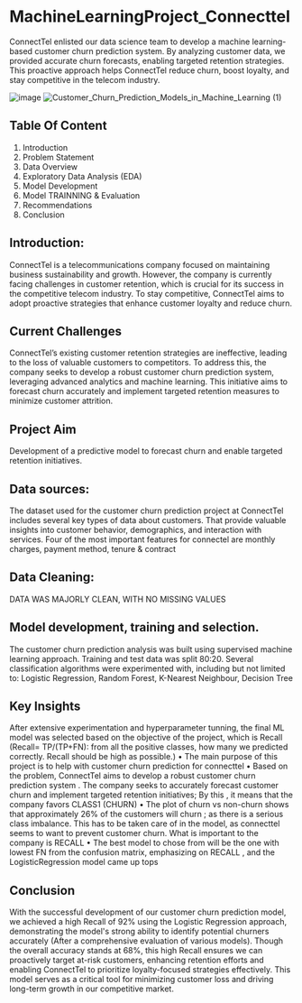 # MachineLearningProject_Connecttel
ConnectTel enlisted our data science team to develop a machine learning-based customer churn prediction system. By analyzing customer data, we provided accurate churn forecasts, enabling targeted retention strategies. This proactive approach helps ConnectTel reduce churn, boost loyalty, and stay competitive in the telecom industry.

![image](https://github.com/user-attachments/assets/c1a64e0d-f439-42b3-8393-96884f06eaf6)
![Customer_Churn_Prediction_Models_in_Machine_Learning (1)](https://github.com/user-attachments/assets/e8627624-9046-4c3f-b0d7-6e85d3bd7eb8)


## Table Of Content
1.  Introduction
2. Problem Statement
3. Data Overview
4. Exploratory Data Analysis (EDA)
6. Model Development
7. Model TRAINNING & Evaluation
8. Recommendations
9. Conclusion

## Introduction:
ConnectTel is a telecommunications company focused on maintaining business sustainability and growth. However, the company is currently facing challenges in customer retention, which is crucial for its success in the competitive telecom industry. To stay competitive, ConnectTel aims to adopt proactive strategies that enhance customer loyalty and reduce churn.

## Current Challenges
ConnectTel’s existing customer retention strategies are ineffective, leading to the loss of valuable customers to competitors. To address this, the company seeks to develop a robust customer churn prediction system, leveraging advanced analytics and machine learning. This initiative aims to forecast churn accurately and implement targeted retention measures to minimize customer attrition.

## Project Aim
Development of a predictive model to forecast churn and enable targeted retention initiatives.

## Data sources:
The dataset used for the customer churn prediction project at ConnectTel  includes several key types of data about customers. That provide valuable insights into customer behavior, demographics, and interaction with services. Four of the most important features for connectel are monthly charges, payment method, tenure & contract

## Data Cleaning:
DATA WAS MAJORLY CLEAN, WITH NO MISSING VALUES

## Model development, training and selection.
The customer churn prediction analysis was built using supervised machine learning approach. Training and test data was split 80:20. Several classification algorithms were experimented with, including but not limited to:
Logistic Regression, Random Forest, K-Nearest Neighbour, Decision Tree

## Key Insights
After extensive experimentation and hyperparameter tunning, the final ML model was selected based on the objective of the project, which is Recall (Recall= TP/(TP+FN): from all the positive classes, how many we predicted correctly. Recall should be high as possible.)
•	The main purpose of this project is to help with customer churn prediction for connecttel
•	Based on the problem, ConnectTel aims to develop a robust customer churn prediction system . The company seeks to accurately forecast customer churn and implement targeted retention initiatives; By this , it means that the company favors CLASS1 (CHURN)
•	The plot of churn vs non-churn shows that approximately 26% of the customers will churn ; as there is a serious class imbalance. This has to be taken care of in the model, as connecttel seems to want to prevent customer churn. What is important to the company is RECALL
•	The best model to chose from will be the one with lowest FN from the confusion matrix, emphasizing on RECALL , and the LogisticRegression model came up tops

## Conclusion
With the successful development of our customer churn prediction model, we achieved a high Recall of 92% using the Logistic Regression approach, demonstrating the model's strong ability to identify potential churners accurately (After a comprehensive evaluation of various models). Though the overall accuracy stands at 68%, this high Recall ensures we can proactively target at-risk customers, enhancing retention efforts and enabling ConnectTel to prioritize loyalty-focused strategies effectively. This model serves as a critical tool for minimizing customer loss and driving long-term growth in our competitive market.


